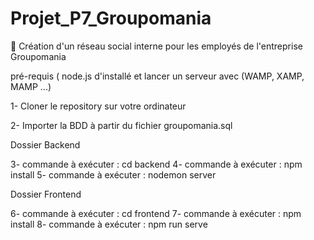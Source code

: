 # Projet_P7_Groupomania
:iphone: Création d'un réseau social interne pour les employés de l'entreprise Groupomania

pré-requis ( node.js d'installé et lancer un serveur avec (WAMP, XAMP, MAMP ...)

1- Cloner le repository sur votre ordinateur

2- Importer la BDD à partir du fichier groupomania.sql

Dossier Backend

3- commande à exécuter : cd backend
4- commande à exécuter : npm install
5- commande à exécuter : nodemon server

Dossier Frontend

6- commande à exécuter : cd frontend
7- commande à exécuter : npm install
8- commande à exécuter : npm run serve

